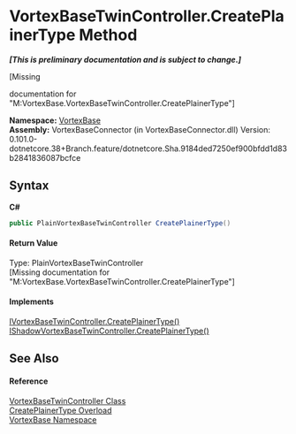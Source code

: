 # VortexBaseTwinController.CreatePlainerType Method 
 _**\[This is preliminary documentation and is subject to change.\]**_

\[Missing <summary> documentation for "M:VortexBase.VortexBaseTwinController.CreatePlainerType"\]

**Namespace:**&nbsp;<a href="N_VortexBase.md">VortexBase</a><br />**Assembly:**&nbsp;VortexBaseConnector (in VortexBaseConnector.dll) Version: 0.101.0-dotnetcore.38+Branch.feature/dotnetcore.Sha.9184ded7250ef900bfdd1d83b2841836087bcfce

## Syntax

**C#**<br />
``` C#
public PlainVortexBaseTwinController CreatePlainerType()
```


#### Return Value
Type: PlainVortexBaseTwinController<br />\[Missing <returns> documentation for "M:VortexBase.VortexBaseTwinController.CreatePlainerType"\]

#### Implements
<a href="M_VortexBase_IVortexBaseTwinController_CreatePlainerType.md">IVortexBaseTwinController.CreatePlainerType()</a><br /><a href="M_VortexBase_IShadowVortexBaseTwinController_CreatePlainerType.md">IShadowVortexBaseTwinController.CreatePlainerType()</a><br />

## See Also


#### Reference
<a href="T_VortexBase_VortexBaseTwinController.md">VortexBaseTwinController Class</a><br /><a href="Overload_VortexBase_VortexBaseTwinController_CreatePlainerType.md">CreatePlainerType Overload</a><br /><a href="N_VortexBase.md">VortexBase Namespace</a><br />